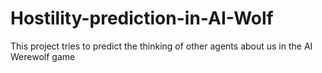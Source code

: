 # Hostility-prediction-in-AI-Wolf
This project tries to predict the thinking of other agents about us in the AI Werewolf game
